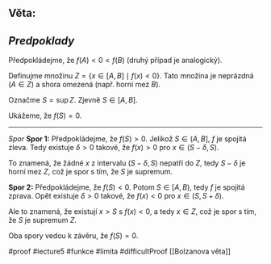 ## Věta: 
*Predpoklady*
---
Předpokládejme, že $f(A) < 0 < f(B)$ (druhý případ je analogický).

Definujme množinu $Z = \{x \in [A, B] \mid f(x) < 0\}$. Tato množina je neprázdná ($A \in Z$) a shora omezená (např. horní mez $B$).

Označme $S = \sup Z$. Zjevně $S \in [A, B]$.

Ukážeme, že $f(S) = 0$.

---
*Spor*
**Spor 1:** Předpokládejme, že $f(S) > 0$. Jelikož $S \in (A, B]$, $f$ je spojitá zleva. Tedy existuje $\delta > 0$ takové, že $f(x) > 0$ pro $x \in (S - \delta, S)$.

To znamená, že žádné $x$ z intervalu $(S - \delta, S)$ nepatří do $Z$, tedy $S - \delta$ je horní mez $Z$, což je spor s tím, že $S$ je supremum.

**Spor 2:** Předpokládejme, že $f(S) < 0$. Potom $S \in [A, B)$, tedy $f$ je spojitá zprava. Opět existuje $\delta > 0$ takové, že $f(x) < 0$ pro $x \in (S, S + \delta)$.

Ale to znamená, že existují $x > S$ s $f(x) < 0$, a tedy $x \in Z$, což je spor s tím, že $S$ je supremum $Z$.

Oba spory vedou k závěru, že $f(S) = 0$.



#proof #lecture5 #funkce  #limita #difficultProof 
[[Bolzanova věta]]